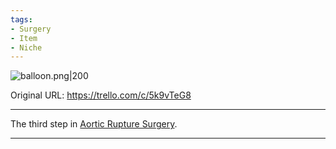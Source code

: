 ```yaml
---
tags:
- Surgery
- Item
- Niche
---
```


![balloon.png\|200](/Items/Endovascular%20Balloon%20-%20Attachments/6718845db30472d958dd7ca9.png)

Original URL: https://trello.com/c/5k9vTeG8

---

The third step in [Aortic Rupture Surgery](../Procedures/Aortic%20Rupture%20Surgery.md).

---

